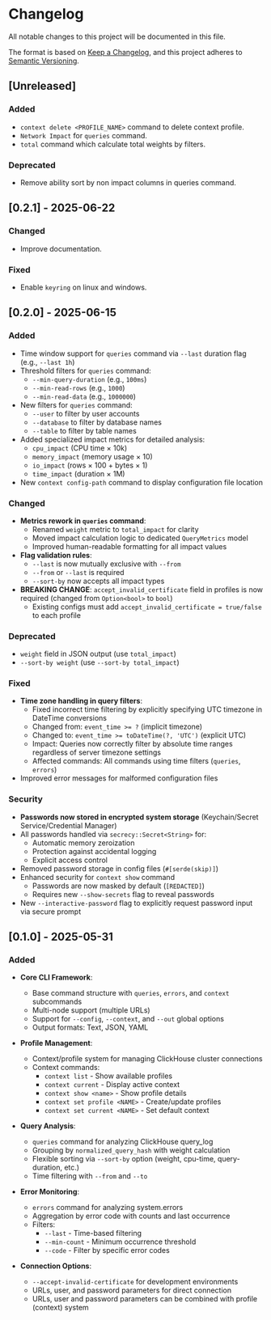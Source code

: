 # Changelog

All notable changes to this project will be documented in this file.

The format is based on [Keep a Changelog](https://keepachangelog.com/en/1.1.0/),
and this project adheres to [Semantic Versioning](https://semver.org/spec/v2.0.0.html).

## [Unreleased]

### Added
- `context delete <PROFILE_NAME>` command to delete context profile.
- `Network Impact` for `queries` command.
- `total` command which calculate total weights by filters.

### Deprecated
- Remove ability sort by non impact columns in queries command.

## [0.2.1] - 2025-06-22

### Changed
- Improve documentation.

### Fixed
- Enable `keyring` on linux and windows.

## [0.2.0] - 2025-06-15

### Added
- Time window support for `queries` command via `--last` duration flag (e.g., `--last 1h`)
- Threshold filters for `queries` command:
  - `--min-query-duration` (e.g., `100ms`)
  - `--min-read-rows` (e.g., `1000`)
  - `--min-read-data` (e.g., `1000000`)
- New filters for `queries` command:
  - `--user` to filter by user accounts
  - `--database` to filter by database names
  - `--table` to filter by table names
- Added specialized impact metrics for detailed analysis:
  - `cpu_impact` (CPU time × 10k)
  - `memory_impact` (memory usage × 10)
  - `io_impact` (rows × 100 + bytes × 1)
  - `time_impact` (duration × 1M)
- New `context config-path` command to display configuration file location

### Changed
- **Metrics rework in `queries` command**:
  - Renamed `weight` metric to `total_impact` for clarity
  - Moved impact calculation logic to dedicated `QueryMetrics` model
  - Improved human-readable formatting for all impact values
- **Flag validation rules**:
  - `--last` is now mutually exclusive with `--from`
  - `--from` or `--last` is required
  - `--sort-by` now accepts all impact types
- **BREAKING CHANGE**: `accept_invalid_certificate` field in profiles is now required (changed from `Option<bool>` to `bool`)
  - Existing configs must add `accept_invalid_certificate = true/false` to each profile

### Deprecated
- `weight` field in JSON output (use `total_impact`)
- `--sort-by weight` (use `--sort-by total_impact`)

### Fixed
- **Time zone handling in query filters**: 
  - Fixed incorrect time filtering by explicitly specifying UTC timezone in DateTime conversions
  - Changed from: `event_time >= ?` (implicit timezone)
  - Changed to: `event_time >= toDateTime(?, 'UTC')` (explicit UTC)
  - Impact: Queries now correctly filter by absolute time ranges regardless of server timezone settings
  - Affected commands: All commands using time filters (`queries`, `errors`)
- Improved error messages for malformed configuration files

### Security
- **Passwords now stored in encrypted system storage** (Keychain/Secret Service/Credential Manager)  
- All passwords handled via `secrecy::Secret<String>` for:
  - Automatic memory zeroization
  - Protection against accidental logging
  - Explicit access control
- Removed password storage in config files (`#[serde(skip)]`)
- Enhanced security for `context show` command
  - Passwords are now masked by default (`[REDACTED]`)
  - Requires new `--show-secrets` flag to reveal passwords
- New `--interactive-password` flag to explicitly request password input via secure prompt

## [0.1.0] - 2025-05-31

### Added
- **Core CLI Framework**:
  - Base command structure with `queries`, `errors`, and `context` subcommands
  - Multi-node support (multiple URLs)
  - Support for `--config`, `--context`, and `--out` global options
  - Output formats: Text, JSON, YAML

- **Profile Management**:
  - Context/profile system for managing ClickHouse cluster connections
  - Context commands:
    - `context list` - Show available profiles
    - `context current` - Display active context
    - `context show <name>` - Show profile details
    - `context set profile <NAME>` - Create/update profiles
    - `context set current <NAME>` - Set default context

- **Query Analysis**:
  - `queries` command for analyzing ClickHouse query_log
  - Grouping by `normalized_query_hash` with weight calculation
  - Flexible sorting via `--sort-by` option (weight, cpu-time, query-duration, etc.)
  - Time filtering with `--from` and `--to`

- **Error Monitoring**:
  - `errors` command for analyzing system.errors
  - Aggregation by error code with counts and last occurrence
  - Filters:
    - `--last` - Time-based filtering
    - `--min-count` - Minimum occurrence threshold
    - `--code` - Filter by specific error codes

- **Connection Options**:
  - `--accept-invalid-certificate` for development environments
  - URLs, user, and password parameters for direct connection
  - URLs, user and password parameters can be combined with profile (context) system
